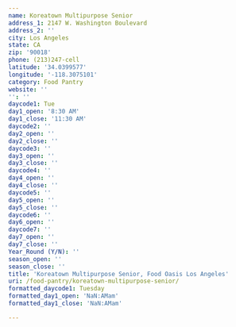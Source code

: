 ```yaml
---
name: Koreatown Multipurpose Senior
address_1: 2147 W. Washington Boulevard
address_2: ''
city: Los Angeles
state: CA
zip: '90018'
phone: (213)247-cell
latitude: '34.0399577'
longitude: '-118.3075101'
category: Food Pantry
website: ''
'': ''
daycode1: Tue
day1_open: '8:30 AM'
day1_close: '11:30 AM'
daycode2: ''
day2_open: ''
day2_close: ''
daycode3: ''
day3_open: ''
day3_close: ''
daycode4: ''
day4_open: ''
day4_close: ''
daycode5: ''
day5_open: ''
day5_close: ''
daycode6: ''
day6_open: ''
daycode7: ''
day7_open: ''
day7_close: ''
Year_Round (Y/N): ''
season_open: ''
season_close: ''
title: 'Koreatown Multipurpose Senior, Food Oasis Los Angeles'
uri: /food-pantry/koreatown-multipurpose-senior/
formatted_daycode1: Tuesday
formatted_day1_open: 'NaN:AMam'
formatted_day1_close: 'NaN:AMam'

---
```

